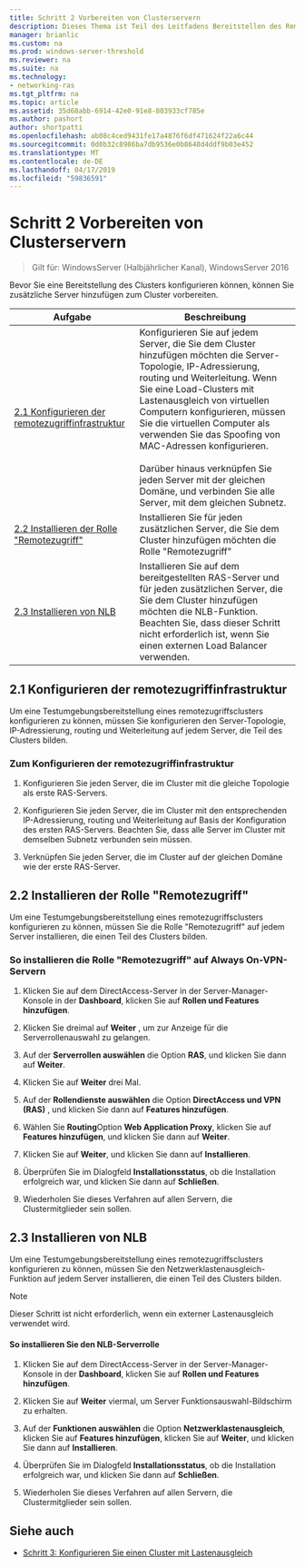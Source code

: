 ```yaml
---
title: Schritt 2 Vorbereiten von Clusterservern
description: Dieses Thema ist Teil des Leitfadens Bereitstellen des Remotezugriffs in einem Cluster unter Windows Server 2016.
manager: brianlic
ms.custom: na
ms.prod: windows-server-threshold
ms.reviewer: na
ms.suite: na
ms.technology:
- networking-ras
ms.tgt_pltfrm: na
ms.topic: article
ms.assetid: 35d68abb-6914-42e0-91e8-803933cf785e
ms.author: pashort
author: shortpatti
ms.openlocfilehash: ab08c4ced9431fe17a4876f6df471624f22a6c44
ms.sourcegitcommit: 0d0b32c8986ba7db9536e0b8648d4ddf9b03e452
ms.translationtype: MT
ms.contentlocale: de-DE
ms.lasthandoff: 04/17/2019
ms.locfileid: "59836591"
---
```

# <a name="step-2-prepare-cluster-servers"></a>Schritt 2 Vorbereiten von Clusterservern

>Gilt für: WindowsServer (Halbjährlicher Kanal), WindowsServer 2016

Bevor Sie eine Bereitstellung des Clusters konfigurieren können, können Sie zusätzliche Server hinzufügen zum Cluster vorbereiten.  
  
|Aufgabe|Beschreibung|  
|----|--------|  
|[2.1 Konfigurieren der remotezugriffinfrastruktur](#BKMK_config)|Konfigurieren Sie auf jedem Server, die Sie dem Cluster hinzufügen möchten die Server-Topologie, IP-Adressierung, routing und Weiterleitung. Wenn Sie eine Load-Clusters mit Lastenausgleich von virtuellen Computern konfigurieren, müssen Sie die virtuellen Computer als verwenden Sie das Spoofing von MAC-Adressen konfigurieren.<br /><br />Darüber hinaus verknüpfen Sie jeden Server mit der gleichen Domäne, und verbinden Sie alle Server, mit dem gleichen Subnetz.|  
|[2.2 Installieren der Rolle "Remotezugriff"](#BKMK_Install)|Installieren Sie für jeden zusätzlichen Server, die Sie dem Cluster hinzufügen möchten die Rolle "Remotezugriff"|  
|[2.3 Installieren von NLB](#BKMK_NLB)|Installieren Sie auf dem bereitgestellten RAS-Server und für jeden zusätzlichen Server, die Sie dem Cluster hinzufügen möchten die NLB-Funktion. Beachten Sie, dass dieser Schritt nicht erforderlich ist, wenn Sie einen externen Load Balancer verwenden.|  
  
## <a name="BKMK_config"></a>2.1 Konfigurieren der remotezugriffinfrastruktur  
Um eine Testumgebungsbereitstellung eines remotezugriffsclusters konfigurieren zu können, müssen Sie konfigurieren den Server-Topologie, IP-Adressierung, routing und Weiterleitung auf jedem Server, die Teil des Clusters bilden.  
  
### <a name="to-configure-the-remote-access-infrastructure"></a>Zum Konfigurieren der remotezugriffinfrastruktur  
  
1.  Konfigurieren Sie jeden Server, die im Cluster mit die gleiche Topologie als erste RAS-Servers.  
  
2.  Konfigurieren Sie jeden Server, die im Cluster mit den entsprechenden IP-Adressierung, routing und Weiterleitung auf Basis der Konfiguration des ersten RAS-Servers. Beachten Sie, dass alle Server im Cluster mit demselben Subnetz verbunden sein müssen.  
  
3.  Verknüpfen Sie jeden Server, die im Cluster auf der gleichen Domäne wie der erste RAS-Server.  
  
## <a name="BKMK_Install"></a>2.2 Installieren der Rolle "Remotezugriff"  
Um eine Testumgebungsbereitstellung eines remotezugriffsclusters konfigurieren zu können, müssen Sie die Rolle "Remotezugriff" auf jedem Server installieren, die einen Teil des Clusters bilden.  
  
### <a name="to-install-the-remote-access-role-on-always-on-vpn-servers"></a>So installieren die Rolle "Remotezugriff" auf Always On-VPN-Servern  
  
1.  Klicken Sie auf dem DirectAccess-Server in der Server-Manager-Konsole in der **Dashboard**, klicken Sie auf **Rollen und Features hinzufügen**.  
  
2.  Klicken Sie dreimal auf **Weiter** , um zur Anzeige für die Serverrollenauswahl zu gelangen.  
  
3.  Auf der **Serverrollen auswählen** die Option **RAS**, und klicken Sie dann auf **Weiter**.  
  
4.  Klicken Sie auf **Weiter** drei Mal.  
  
5.  Auf der **Rollendienste auswählen** die Option **DirectAccess und VPN (RAS)** , und klicken Sie dann auf **Features hinzufügen**.  
  
6.  Wählen Sie **Routing**Option **Web Application Proxy**, klicken Sie auf **Features hinzufügen**, und klicken Sie dann auf **Weiter**.  
  
7. Klicken Sie auf **Weiter**, und klicken Sie dann auf **Installieren**.  
  
8.  Überprüfen Sie im Dialogfeld **Installationsstatus**, ob die Installation erfolgreich war, und klicken Sie dann auf **Schließen**.  
  
9.  Wiederholen Sie dieses Verfahren auf allen Servern, die Clustermitglieder sein sollen.  
  
## <a name="BKMK_NLB"></a>2.3 Installieren von NLB  
Um eine Testumgebungsbereitstellung eines remotezugriffsclusters konfigurieren zu können, müssen Sie den Netzwerklastenausgleich-Funktion auf jedem Server installieren, die einen Teil des Clusters bilden.  
  
> [!NOTE]  
> Dieser Schritt ist nicht erforderlich, wenn ein externer Lastenausgleich verwendet wird.  
  
#### <a name="to-install-the-nlb-role"></a>So installieren Sie den NLB-Serverrolle  
  
1.  Klicken Sie auf dem DirectAccess-Server in der Server-Manager-Konsole in der **Dashboard**, klicken Sie auf **Rollen und Features hinzufügen**.  
  
2.  Klicken Sie auf **Weiter** viermal, um Server Funktionsauswahl-Bildschirm zu erhalten.  
  
3.  Auf der **Funktionen auswählen** die Option **Netzwerklastenausgleich**, klicken Sie auf **Features hinzufügen**, klicken Sie auf **Weiter**, und klicken Sie dann auf **Installieren**.  
  
4.  Überprüfen Sie im Dialogfeld **Installationsstatus**, ob die Installation erfolgreich war, und klicken Sie dann auf **Schließen**.  
  
5.  Wiederholen Sie dieses Verfahren auf allen Servern, die Clustermitglieder sein sollen.  
  
## <a name="BKMK_Links"></a>Siehe auch  
  
-   [Schritt 3: Konfigurieren Sie einen Cluster mit Lastenausgleich](Step-3-Configure-a-Load-Balanced-Cluster.md)  
  


